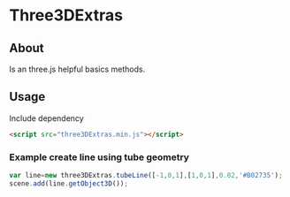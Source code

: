 # Three3DExtras
## About
Is an three.js helpful basics methods.

## Usage 
Include dependency
``` html
<script src="three3DExtras.min.js"></script>
```
    

### Example create line using tube geometry
``` js
var line=new three3DExtras.tubeLine([-1,0,1],[1,0,1],0.02,'#B02735');
scene.add(line.getObject3D());
```
